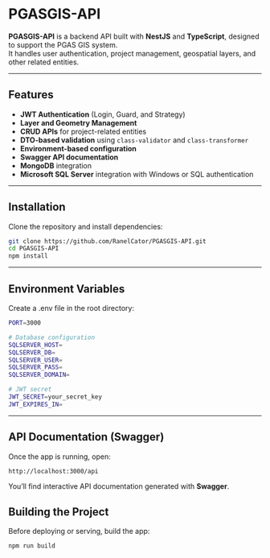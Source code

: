 # PGASGIS-API

**PGASGIS-API** is a backend API built with **NestJS** and **TypeScript**, designed to support the PGAS GIS system.  
It handles user authentication, project management, geospatial layers, and other related entities.

---

## Features

- **JWT Authentication** (Login, Guard, and Strategy)
- **Layer and Geometry Management**
- **CRUD APIs** for project-related entities
- **DTO-based validation** using `class-validator` and `class-transformer`
- **Environment-based configuration**
- **Swagger API documentation**
- **MongoDB** integration
- **Microsoft SQL Server** integration with Windows or SQL authentication


---

## Installation

Clone the repository and install dependencies:

```bash
git clone https://github.com/RanelCator/PGASGIS-API.git
cd PGASGIS-API
npm install
```

---

## Environment Variables

Create a .env file in the root directory:


```bash
PORT=3000

# Database configuration
SQLSERVER_HOST=
SQLSERVER_DB=
SQLSERVER_USER=
SQLSERVER_PASS=
SQLSERVER_DOMAIN=

# JWT secret
JWT_SECRET=your_secret_key
JWT_EXPIRES_IN=
```

---

## API Documentation (Swagger)

Once the app is running, open:

```bash
http://localhost:3000/api
```

You’ll find interactive API documentation generated with **Swagger**.

## Building the Project
Before deploying or serving, build the app:

```bash
npm run build
```

